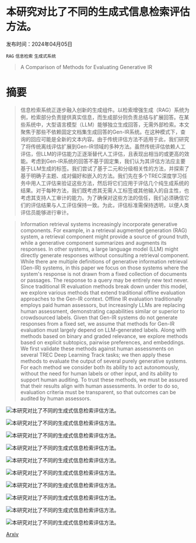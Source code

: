 # 本研究对比了不同的生成式信息检索评估方法。

发布时间：2024年04月05日

`RAG` `信息检索` `生成式系统`

> A Comparison of Methods for Evaluating Generative IR

# 摘要

> 信息检索系统正逐步融入创新的生成组件。以检索增强生成（RAG）系统为例，检索部分负责提供真实信息，而生成部分则负责总结与扩展回答。在某些系统中，大型语言模型（LLM）能够独立生成回答，无需外部检索。本文聚焦于那些不依赖固定文档集生成回答的Gen-IR系统。在这种模式下，查询的回应可能是全新的文本内容。由于传统评估方法不适用于此，我们研究了将传统离线评估扩展到Gen-IR领域的多种方法。虽然传统评估依赖人工评估，但LLM的评估能力正逐渐替代人工评估，且表现出相当的或更高的效能。考虑到Gen-IR系统的回答不基于固定集，我们认为其评估方法应主要基于LLM生成的标签。我们尝试了基于二元和分级相关性的方法，并探索了基于明确子主题、成对偏好和嵌入的方法。我们先在多个TREC深度学习任务中用人工评估来验证这些方法，然后将它们应用于评估几个纯生成系统的结果。对于每种方法，我们既考虑其无需人工标签或其他输入的自主性，也考虑其支持人工审计的能力。为了确保对这些方法的信任，我们必须确信它们的评估结果与人工评估保持一致。为此，评估标准需保持透明，以便人类评估员能够进行审计。

> Information retrieval systems increasingly incorporate generative components. For example, in a retrieval augmented generation (RAG) system, a retrieval component might provide a source of ground truth, while a generative component summarizes and augments its responses. In other systems, a large language model (LLM) might directly generate responses without consulting a retrieval component. While there are multiple definitions of generative information retrieval (Gen-IR) systems, in this paper we focus on those systems where the system's response is not drawn from a fixed collection of documents or passages. The response to a query may be entirely new text never. Since traditional IR evaluation methods break down under this model, we explore various methods that extend traditional offline evaluation approaches to the Gen-IR context. Offline IR evaluation traditionally employs paid human assessors, but increasingly LLMs are replacing human assessment, demonstrating capabilities similar or superior to crowdsourced labels. Given that Gen-IR systems do not generate responses from a fixed set, we assume that methods for Gen-IR evaluation must largely depend on LLM-generated labels. Along with methods based on binary and graded relevance, we explore methods based on explicit subtopics, pairwise preferences, and embeddings. We first validate these methods against human assessments on several TREC Deep Learning Track tasks; we then apply these methods to evaluate the output of several purely generative systems. For each method we consider both its ability to act autonomously, without the need for human labels or other input, and its ability to support human auditing. To trust these methods, we must be assured that their results align with human assessments. In order to do so, evaluation criteria must be transparent, so that outcomes can be audited by human assessors.

![本研究对比了不同的生成式信息检索评估方法。](../../../paper_images/2404.04044/x1.png)

![本研究对比了不同的生成式信息检索评估方法。](../../../paper_images/2404.04044/x2.png)

![本研究对比了不同的生成式信息检索评估方法。](../../../paper_images/2404.04044/x3.png)

![本研究对比了不同的生成式信息检索评估方法。](../../../paper_images/2404.04044/x4.png)

![本研究对比了不同的生成式信息检索评估方法。](../../../paper_images/2404.04044/x5.png)

![本研究对比了不同的生成式信息检索评估方法。](../../../paper_images/2404.04044/x6.png)

![本研究对比了不同的生成式信息检索评估方法。](../../../paper_images/2404.04044/x7.png)

![本研究对比了不同的生成式信息检索评估方法。](../../../paper_images/2404.04044/x8.png)

![本研究对比了不同的生成式信息检索评估方法。](../../../paper_images/2404.04044/x9.png)

![本研究对比了不同的生成式信息检索评估方法。](../../../paper_images/2404.04044/x10.png)

[Arxiv](https://arxiv.org/abs/2404.04044)